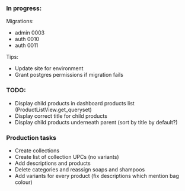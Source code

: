 ### In progress:

Migrations:
* admin 0003
* auth 0010
* auth 0011

Tips:
- Update site for environment
- Grant postgres permissions if migration fails

### TODO:
 
* Display child products in dashboard products list (ProductListView.get_queryset)
* Display correct title for child products
* Display child products underneath parent (sort by title by default?)

### Production tasks 

* Create collections
* Create list of collection UPCs (no variants)
* Add descriptions and products
* Delete categories and reassign soaps and shampoos
* Add variants for every product (fix descriptions which mention bag colour)